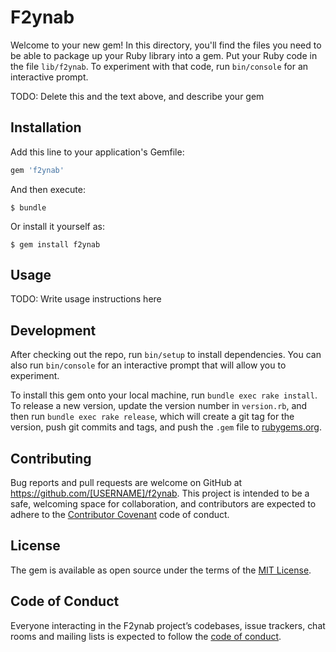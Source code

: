 # F2ynab

Welcome to your new gem! In this directory, you'll find the files you need to be able to package up your Ruby library into a gem. Put your Ruby code in the file `lib/f2ynab`. To experiment with that code, run `bin/console` for an interactive prompt.

TODO: Delete this and the text above, and describe your gem

## Installation

Add this line to your application's Gemfile:

```ruby
gem 'f2ynab'
```

And then execute:

    $ bundle

Or install it yourself as:

    $ gem install f2ynab

## Usage

TODO: Write usage instructions here

## Development

After checking out the repo, run `bin/setup` to install dependencies. You can also run `bin/console` for an interactive prompt that will allow you to experiment.

To install this gem onto your local machine, run `bundle exec rake install`. To release a new version, update the version number in `version.rb`, and then run `bundle exec rake release`, which will create a git tag for the version, push git commits and tags, and push the `.gem` file to [rubygems.org](https://rubygems.org).

## Contributing

Bug reports and pull requests are welcome on GitHub at https://github.com/[USERNAME]/f2ynab. This project is intended to be a safe, welcoming space for collaboration, and contributors are expected to adhere to the [Contributor Covenant](http://contributor-covenant.org) code of conduct.

## License

The gem is available as open source under the terms of the [MIT License](https://opensource.org/licenses/MIT).

## Code of Conduct

Everyone interacting in the F2ynab project’s codebases, issue trackers, chat rooms and mailing lists is expected to follow the [code of conduct](https://github.com/[USERNAME]/f2ynab/blob/master/CODE_OF_CONDUCT.md).
